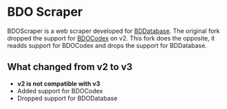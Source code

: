 # BDO Scraper
BDOScraper is a web scraper developed for [BDDatabase](https://bddatabase.net/). The original fork dropped the support for [BDOCodex](http://bdocodex.com/) on v2. This fork does the opposite, it readds support for BDOCodex and drops the support for BDDatabase.

## What changed from v2 to v3
- **v2 is not compatible with v3**
- Added support for BDOCodex
- Dropped support for BDODatabase
